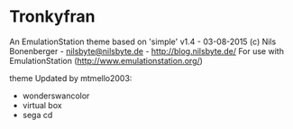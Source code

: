 # Tronkyfran

An EmulationStation theme based on 'simple' v1.4 - 03-08-2015
(c) Nils Bonenberger - nilsbyte@nilsbyte.de - http://blog.nilsbyte.de/
For use with EmulationStation (http://www.emulationstation.org/)

theme Updated by mtmello2003:
- wonderswancolor
- virtual box
- sega cd


